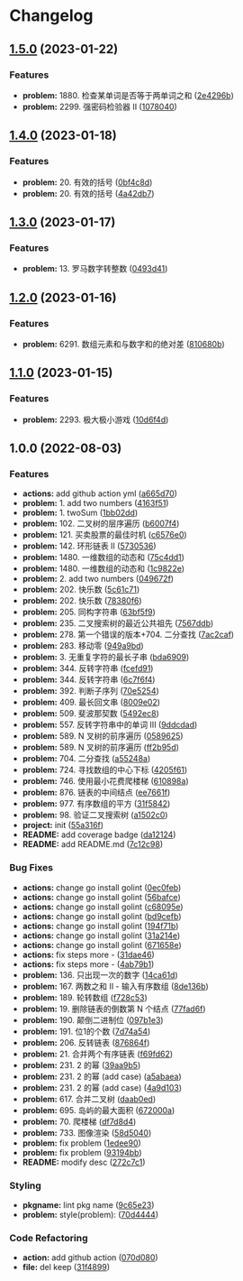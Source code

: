 # Changelog

## [1.5.0](https://github.com/gofromzero/leetcode/compare/v1.4.0...v1.5.0) (2023-01-22)


### Features

* **problem:** 1880. 检查某单词是否等于两单词之和 ([2e4296b](https://github.com/gofromzero/leetcode/commit/2e4296b2af5198b3491da80f26ccd47489ac8d5d))
* **problem:** 2299. 强密码检验器 II ([1078040](https://github.com/gofromzero/leetcode/commit/107804044bc6039729a2d9a4cef38b429b3dd599))

## [1.4.0](https://github.com/gofromzero/leetcode/compare/v1.3.0...v1.4.0) (2023-01-18)


### Features

* **problem:** 20. 有效的括号 ([0bf4c8d](https://github.com/gofromzero/leetcode/commit/0bf4c8de8a5b0283658d9f7b7409aeabff4b7930))
* **problem:** 20. 有效的括号 ([4a42db7](https://github.com/gofromzero/leetcode/commit/4a42db7f06770b4316346a62bf84c035781161cb))

## [1.3.0](https://github.com/gofromzero/leetcode/compare/v1.2.0...v1.3.0) (2023-01-17)


### Features

* **problem:** 13. 罗马数字转整数 ([0493d41](https://github.com/gofromzero/leetcode/commit/0493d41847d75ef7ef74af03f024543c4426f138))

## [1.2.0](https://github.com/gofromzero/leetcode/compare/v1.1.0...v1.2.0) (2023-01-16)


### Features

* **problem:** 6291. 数组元素和与数字和的绝对差 ([810680b](https://github.com/gofromzero/leetcode/commit/810680bfed7768c3064fd637318a738d0e5c440f))

## [1.1.0](https://github.com/gofromzero/leetcode/compare/v1.0.0...v1.1.0) (2023-01-15)


### Features

* **problem:** 2293. 极大极小游戏 ([10d6f4d](https://github.com/gofromzero/leetcode/commit/10d6f4dcbf87a840999484ca5aba4f776192a6a9))

## 1.0.0 (2022-08-03)


### Features

* **actions:** add github action yml ([a665d70](https://github.com/gofromzero/leetcode/commit/a665d70e4287c4391f07edf1a7dde294c3ce94f8))
* **problem:** 1. add two numbers ([4163f51](https://github.com/gofromzero/leetcode/commit/4163f51d576c8abd1ef02e53ddf0c253961fc3da))
* **problem:** 1. twoSum ([1bb02dd](https://github.com/gofromzero/leetcode/commit/1bb02dde6b08329e5502298bf7c2fc350ae446b8))
* **problem:** 102. 二叉树的层序遍历 ([b6007f4](https://github.com/gofromzero/leetcode/commit/b6007f44e1102d260d9de68da2e5c7ad31ce4878))
* **problem:** 121. 买卖股票的最佳时机 ([c6576e0](https://github.com/gofromzero/leetcode/commit/c6576e07fc875473504e9fd0a9b5d8d4fd187e32))
* **problem:** 142. 环形链表 II ([5730536](https://github.com/gofromzero/leetcode/commit/5730536cf2dfa36db9b62940f6ac1e5b8692e528))
* **problem:** 1480. 一维数组的动态和 ([75c4dd1](https://github.com/gofromzero/leetcode/commit/75c4dd1098104d1c8f451e66045202aa2d3610b4))
* **problem:** 1480. 一维数组的动态和 ([1c9822e](https://github.com/gofromzero/leetcode/commit/1c9822ebbb303d1debe586e6f6aedcad457d24e4))
* **problem:** 2. add two numbers ([049672f](https://github.com/gofromzero/leetcode/commit/049672f18fc1c632a2434fd2cc65800827402bf9))
* **problem:** 202. 快乐数 ([5c61c71](https://github.com/gofromzero/leetcode/commit/5c61c7144d52df73b35d3473980ed6422b0a2d58))
* **problem:** 202. 快乐数 ([78380f6](https://github.com/gofromzero/leetcode/commit/78380f67b68425ccbccd6f8b86d217d434e1c979))
* **problem:** 205. 同构字符串 ([63bf5f9](https://github.com/gofromzero/leetcode/commit/63bf5f9986ad3ecd14ff34e15e44053f67964100))
* **problem:** 235. 二叉搜索树的最近公共祖先 ([7567ddb](https://github.com/gofromzero/leetcode/commit/7567ddbcce5ed1ec6f816281c4898ffb8e437fda))
* **problem:** 278. 第一个错误的版本+704. 二分查找 ([7ac2caf](https://github.com/gofromzero/leetcode/commit/7ac2caf8702d465f4095c77e52d05997c007308d))
* **problem:** 283. 移动零 ([949a9bd](https://github.com/gofromzero/leetcode/commit/949a9bd2539a64b21f601e245317c80fa509e4da))
* **problem:** 3. 无重复字符的最长子串 ([bda6909](https://github.com/gofromzero/leetcode/commit/bda6909b62aa345ba24c8f98764b0a0a54df8a6b))
* **problem:** 344. 反转字符串 ([fcefd91](https://github.com/gofromzero/leetcode/commit/fcefd91184ad92174e87dea49dfa54fae443b072))
* **problem:** 344. 反转字符串 ([6c7f6f4](https://github.com/gofromzero/leetcode/commit/6c7f6f4f599945196cb78686ee5a218c16cf2831))
* **problem:** 392. 判断子序列 ([70e5254](https://github.com/gofromzero/leetcode/commit/70e525447c085bb29920ac361f66beb5e0dff286))
* **problem:** 409. 最长回文串 ([8009e02](https://github.com/gofromzero/leetcode/commit/8009e028afcc440fa39a5572a7e65382be580048))
* **problem:** 509. 斐波那契数 ([5492ec8](https://github.com/gofromzero/leetcode/commit/5492ec8f4b283e891a27b80dddf254657d8960cb))
* **problem:** 557. 反转字符串中的单词 III ([9ddcdad](https://github.com/gofromzero/leetcode/commit/9ddcdad9343b0e85ad23377ff51801b6baa0f6dd))
* **problem:** 589. N 叉树的前序遍历 ([0589625](https://github.com/gofromzero/leetcode/commit/05896250615d71fc41bfaae63fca93b76c3d5ee4))
* **problem:** 589. N 叉树的前序遍历 ([ff2b95d](https://github.com/gofromzero/leetcode/commit/ff2b95dd5669e8cd20c43618a007b0344fe3ccd8))
* **problem:** 704. 二分查找 ([a55248a](https://github.com/gofromzero/leetcode/commit/a55248a46a25cebd00a79daace85bd7b70efdbf1))
* **problem:** 724. 寻找数组的中心下标 ([4205f61](https://github.com/gofromzero/leetcode/commit/4205f61acf2e2019e3a22bdd07d0aeae63d63039))
* **problem:** 746. 使用最小花费爬楼梯 ([610898a](https://github.com/gofromzero/leetcode/commit/610898ac7d258468bc56a5eaf4bd1ce7fa8a6702))
* **problem:** 876. 链表的中间结点 ([ee7661f](https://github.com/gofromzero/leetcode/commit/ee7661fbb9a9474243912524f917e68e28aa696e))
* **problem:** 977. 有序数组的平方 ([31f5842](https://github.com/gofromzero/leetcode/commit/31f58425b1087c00823e9a26b22535fe40ec7fbc))
* **problem:** 98. 验证二叉搜索树 ([a1502c0](https://github.com/gofromzero/leetcode/commit/a1502c0c95372bd4e3763c0fa4c2dabbf3215499))
* **project:** init ([55a316f](https://github.com/gofromzero/leetcode/commit/55a316f8b75eb16ad0157769f086778a9a8e0637))
* **README:** add coverage badge ([da12124](https://github.com/gofromzero/leetcode/commit/da1212479fbb58e678761898a44c34bd440aa563))
* **README:** add README.md ([7c12c98](https://github.com/gofromzero/leetcode/commit/7c12c982de42cc8f42c5bb0473fac71ad5ded367))


### Bug Fixes

* **actions:** change go install golint ([0ec0feb](https://github.com/gofromzero/leetcode/commit/0ec0feb6d4361db77310b0348c95687de3f1b034))
* **actions:** change go install golint ([56bafce](https://github.com/gofromzero/leetcode/commit/56bafcea2ca38b6379a50969ba04787599cdb13a))
* **actions:** change go install golint ([c68095e](https://github.com/gofromzero/leetcode/commit/c68095e5ad5c8a3dd33d9c460d50fb91379f15ae))
* **actions:** change go install golint ([bd9cefb](https://github.com/gofromzero/leetcode/commit/bd9cefbde5c324ea4536c4371a30967fa68f5bf6))
* **actions:** change go install golint ([194f71b](https://github.com/gofromzero/leetcode/commit/194f71b3117a9740f968d8215046065f1ccc0c97))
* **actions:** change go install golint ([31a214e](https://github.com/gofromzero/leetcode/commit/31a214e41d3902641da0c4711aa0f33f92c359b2))
* **actions:** change go install golint ([671658e](https://github.com/gofromzero/leetcode/commit/671658ea807f9bb8c3c0273c52136167af80925a))
* **actions:** fix steps more - ([31dae46](https://github.com/gofromzero/leetcode/commit/31dae46697c8b11c65931d7f140e3bd59e74e09e))
* **actions:** fix steps more - ([4ab79b1](https://github.com/gofromzero/leetcode/commit/4ab79b19d140d8e258bdba4878475b62f5d96b90))
* **problem:** 136. 只出现一次的数字 ([14ca61d](https://github.com/gofromzero/leetcode/commit/14ca61d9f163d321dc3617a2ac28f993b4cc10df))
* **problem:** 167. 两数之和 II - 输入有序数组 ([8de136b](https://github.com/gofromzero/leetcode/commit/8de136be48182af190d93ae41734f1c4f17ed817))
* **problem:** 189. 轮转数组 ([f728c53](https://github.com/gofromzero/leetcode/commit/f728c53464eeb5b37c8c88f031bf0d881c17205b))
* **problem:** 19. 删除链表的倒数第 N 个结点 ([77fad6f](https://github.com/gofromzero/leetcode/commit/77fad6f6ad517f60e332b8dc8bd59c61c678eeb6))
* **problem:** 190. 颠倒二进制位 ([097b1e3](https://github.com/gofromzero/leetcode/commit/097b1e351c5e97e9abc8eaa9c4f3aa053addc4a0))
* **problem:** 191. 位1的个数 ([7d74a54](https://github.com/gofromzero/leetcode/commit/7d74a54e308dc4095306f04c78a422997dc2a322))
* **problem:** 206. 反转链表 ([876864f](https://github.com/gofromzero/leetcode/commit/876864f5338f8c1f39cfa1ad52b38361643dda02))
* **problem:** 21. 合并两个有序链表 ([f69fd62](https://github.com/gofromzero/leetcode/commit/f69fd62093b33b7b12fa0f7616061d207ca4b5fc))
* **problem:** 231. 2 的幂 ([39aa9b5](https://github.com/gofromzero/leetcode/commit/39aa9b581f742e6b02deafa8b8e591b0704abcca))
* **problem:** 231. 2 的幂 (add case) ([a5abaea](https://github.com/gofromzero/leetcode/commit/a5abaeaa04e1940424aa8c42dbefab0b6c073721))
* **problem:** 231. 2 的幂 (add case) ([4a9d103](https://github.com/gofromzero/leetcode/commit/4a9d10383ec664df3e8db735d35651a7c251f869))
* **problem:** 617. 合并二叉树 ([daab0ed](https://github.com/gofromzero/leetcode/commit/daab0ed39596c598568d81b407bda3a4a009d6c6))
* **problem:** 695. 岛屿的最大面积 ([672000a](https://github.com/gofromzero/leetcode/commit/672000a33ea17e8aff4f4eeb973a6f9a9ed39d3d))
* **problem:** 70. 爬楼梯 ([df7d8d4](https://github.com/gofromzero/leetcode/commit/df7d8d48a92726f9a05912d8b5a23ffbcccc292c))
* **problem:** 733. 图像渲染 ([58d5040](https://github.com/gofromzero/leetcode/commit/58d50405943b5312ffc25551fb322c6627ec1199))
* **problem:** fix problem ([1edee90](https://github.com/gofromzero/leetcode/commit/1edee90112d85b8c7205c91eefcf1d1951ecbd25))
* **problem:** fix problem ([93194bb](https://github.com/gofromzero/leetcode/commit/93194bba627f80ebc93a0da873cb665f7b3d27c0))
* **README:** modify desc ([272c7c1](https://github.com/gofromzero/leetcode/commit/272c7c150720f49102f6e7cdf3e45e9b1c6457f0))


### Styling

* **pkgname:** lint pkg name ([9c65e23](https://github.com/gofromzero/leetcode/commit/9c65e23821d3dd3390a91fe1f1e7233d4b7feb40))
* **problem:** style(problem):  ([70d4444](https://github.com/gofromzero/leetcode/commit/70d4444179316fb1f7a123dc79ba41cb011c00d5))


### Code Refactoring

* **action:** add github action ([070d080](https://github.com/gofromzero/leetcode/commit/070d08043b94e05150a69d5ea3a61cef044c1e4e))
* **file:** del keep ([31f4899](https://github.com/gofromzero/leetcode/commit/31f48993e9eb2c3924beb9f4cb814dc7b970cc14))
